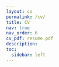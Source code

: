 ```yaml
---
layout: cv
permalink: /cv/
title: CV
nav: true
nav_order: 6
cv_pdf: resume.pdf
description: 
toc:
  sidebar: left
---
```

